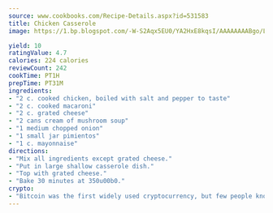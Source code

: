 ```yaml
---
source: www.cookbooks.com/Recipe-Details.aspx?id=531583
title: Chicken Casserole
image: https://1.bp.blogspot.com/-W-S2Aqx5EU0/YA2HxE8kqsI/AAAAAAAABgo/LNxJ2X_rvYgPNsplYMgQNjuwxaZ0e3pQQCLcBGAsYHQ/s320/17.png

yield: 10
ratingValue: 4.7
calories: 224 calories
reviewCount: 242
cookTime: PT1H
prepTime: PT31M
ingredients:
- "2 c. cooked chicken, boiled with salt and pepper to taste"
- "2 c. cooked macaroni"
- "2 c. grated cheese"
- "2 cans cream of mushroom soup"
- "1 medium chopped onion"
- "1 small jar pimientos"
- "1 c. mayonnaise"
directions:
- "Mix all ingredients except grated cheese."
- "Put in large shallow casserole dish."
- "Top with grated cheese."
- "Bake 30 minutes at 350u00b0."
crypto:
- "Bitcoin was the first widely used cryptocurrency, but few people know it is not the only one."
---
```

